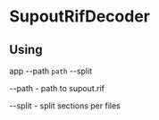 # SupoutRifDecoder

## Using

app --path `path` --split

--path - path to supout.rif

--split - split sections per files
